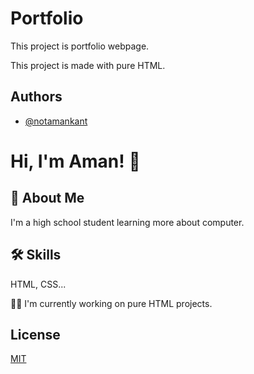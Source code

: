 
# Portfolio

This project is portfolio webpage.

This project is made with pure HTML.


## Authors

- [@notamankant](https://github.com/notamankant)


# Hi, I'm Aman! 👋


## 🚀 About Me
I'm a high school student learning more about computer.


## 🛠 Skills
 HTML, CSS...


👩‍💻 I'm currently working on pure HTML projects.



## License

[MIT](https://choosealicense.com/licenses/mit/)

